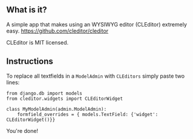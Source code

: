 What is it? 
-----------

A simple app that makes using an WYSIWYG editor (CLEditor) extremely easy.
https://github.com/cleditor/cleditor

CLEditor is MIT licensed. 


Instructions
------------

To replace all textfields in a ``ModelAdmin`` with ``CLEditors`` simply paste two lines:

    
    from django.db import models
    from cleditor.widgets import CLEditorWidget

    class MyModelAdmin(admin.ModelAdmin):
        formfield_overrides = { models.TextField: {'widget': CLEditorWidget()}}

You're done!